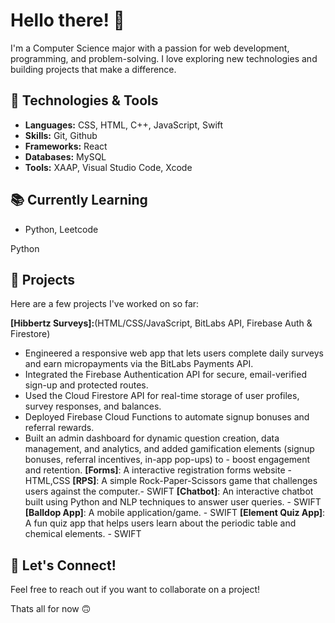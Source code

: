 # Hello there! 👋

I'm a Computer Science major with a passion for web development, programming, and problem-solving. I love exploring new technologies and building projects that make a difference. 

## 🔧 Technologies & Tools

- **Languages:** CSS, HTML, C++, JavaScript, Swift
- **Skills:** Git, Github
- **Frameworks:** React
- **Databases:** MySQL
- **Tools:** XAAP, Visual Studio Code, Xcode

## 📚 Currently Learning
- Python, Leetcode

Python

## 🌱 Projects

Here are a few projects I've worked on so far:

**[Hibbertz Surveys]:**(HTML/CSS/JavaScript, BitLabs API, Firebase Auth & Firestore)

- Engineered a responsive web app that lets users complete daily surveys and earn micropayments via the BitLabs Payments API.
- Integrated the Firebase Authentication API for secure, email-verified sign-up and protected routes.
- Used the Cloud Firestore API for real-time storage of user profiles, survey responses, and balances.
- Deployed Firebase Cloud Functions to automate signup bonuses and referral rewards.
- Built an admin dashboard for dynamic question creation, data management, and analytics, and added gamification elements (signup bonuses, referral incentives, in-app pop-ups) to - boost engagement and retention.
**[Forms]**: A interactive registration forms website - HTML,CSS
**[RPS]**: A simple Rock-Paper-Scissors game that challenges users against the computer.- SWIFT
**[Chatbot]**: An interactive chatbot built using Python and NLP techniques to answer user queries. - SWIFT
**[Balldop App]**: A mobile application/game. - SWIFT
**[Element Quiz App]**: A fun quiz app that helps users learn about the periodic table and chemical elements. - SWIFT


## 💬 Let's Connect!

Feel free to reach out if you want to collaborate on a project!

Thats all for now 🙃



